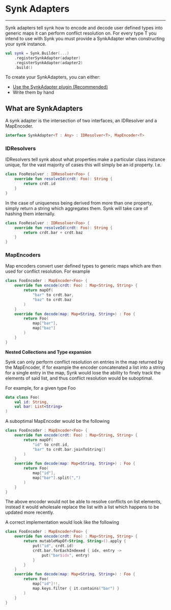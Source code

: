 # Synk Adapters

---

Synk adapters tell synk how to encode and decode user defined types into generic maps it can perform conflict resolution on. For
every type T you intend to use with Synk you must provide a SynkAdapter<T> when constructing your synk instance.

```kotlin
val synk = Synk.Builder(...)
    .registerSynkAdapter(adapter)
    .registerSynkAdapter(adapter2)
    .build()
```

To create your SynkAdapters, you can either:

- [Use the SynkAdapter plugin (Recommended)](plugins.md#synk-adapter-plugin)
- Write them by hand 

## What are SynkAdapters 

A synk adapter is the intersection of two interfaces, an IDResolver and a MapEncoder.

```kotlin
interface SynkAdapter<T : Any> : IDResolver<T>, MapEncoder<T>
```

### IDResolvers

IDResolvers tell synk about what properties make a particular class instance unique, for the vast majority of cases this will simply be an id property. I.e.

```kotlin
class FooResolver : IDResolver<Foo> {
    override fun resolveId(crdt: Foo): String {
        return crdt.id
    }
}
```
In the case of uniqueness being derived from more than one property, simply return a string which aggregates them.
Synk will take care of hashing them internally.

```kotlin
class FooResolver : IDResolver<Foo> {
    override fun resolveId(crdt: Foo): String {
        return crdt.bar + crdt.baz
    }
}
```

### MapEncoders

Map encoders convert user defined types to generic maps which are then used for conflict resolution. 
For example


```kotlin
class FooEncoder : MapEncoder<Foo> {
    override fun encode(crdt: Foo) : Map<String, String> {
        return mapOf(
            "bar" to crdt.bar,
            "baz" to crdt.baz
        )
    }
    override fun decode(map: Map<String, String>) : Foo {
        return Foo(
            map["bar"],
            map["baz"]
        )
    }
}
```

**Nested Collections and Type expansion**


Synk can only perform conflict resolution on entries in the map returned by the MapEncoder, if for example the encoder 
concatenated a list into a string for a single entry in the map, Synk would lose the ability to finely track the elements
of said list, and thus conflict resolution would be suboptimal.

For example, for a given type Foo

```kotlin
data class Foo(
    val id: String,
    val bar: List<String>
)
```

A suboptimal MapEncoder would be the following

```kotlin
class FooEncoder : MapEncoder<Foo> {
    override fun encode(crdt: Foo) : Map<String, String> {
        return mapOf(
            "id" to crdt.id,
            "bar" to crdt.bar.joinToString()
        )
    }
    override fun decode(map: Map<String, String>) : Foo {
        return Foo(
            map["id"],
            map["bar"].split(",")
        )
    }
}
```

The above encoder would not be able to resolve conflicts on list elements, instead it would wholesale replace the list with 
a list which happens to be updated more recently.

A correct implementation would look like the following

```kotlin
class FooEncoder : MapEncoder<Foo> {
    override fun encode(crdt: Foo) : Map<String, String> {
        return mutableMapOf<String, String>().apply {
            put("id", crdt.id)
            crdt.bar.forEachIndexed { idx, entry ->
                put("bar$idx", entry)
            }
        }
    }
    override fun decode(map: Map<String, String>) : Foo {
        return Foo(
            map["id"]!!,
            map.keys.filter { it.contains("bar") }
        )
    }
}
```


